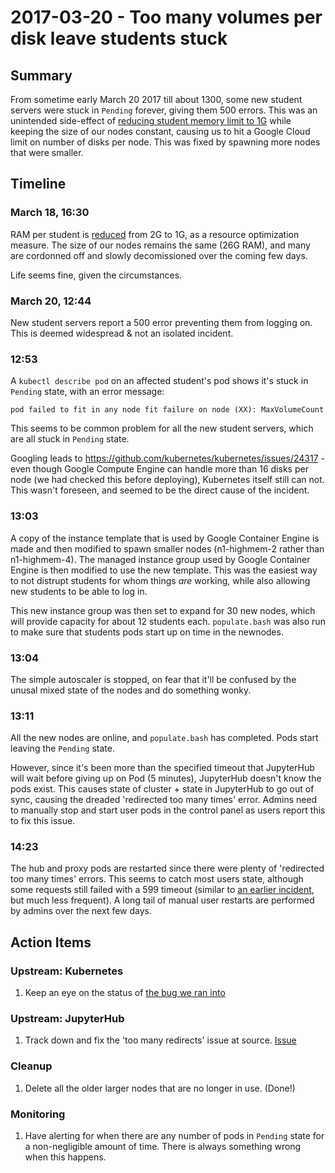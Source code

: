 # 2017-03-20 - Too many volumes per disk leave students stuck

## Summary ##

From sometime early March 20 2017 till about 1300, some new student servers were stuck in `Pending` forever, giving them 500 errors. This was an unintended side-effect of [reducing student memory limit to 1G](https://github.com/data-8/infrastructure/issues/16) while keeping the size of our nodes constant, causing us to hit a Google Cloud limit on number of disks per node. This was fixed by spawning more nodes that were smaller.

## Timeline ##

### March 18, 16:30 ##

RAM per student is [reduced](https://github.com/data-8/infrastructure/issues/16) from 2G to 1G, as a resource optimization measure. The size of our nodes remains the same (26G RAM), and many are cordonned off and slowly decomissioned over the coming few days.

Life seems fine, given the circumstances.

### March 20, 12:44 ##

New student servers report a 500 error preventing them from logging on. This is deemed widespread & not an isolated incident.

### 12:53 ##

A `kubectl describe pod` on an affected student's pod shows it's stuck in `Pending` state, with an error message:

```
pod failed to fit in any node fit failure on node (XX): MaxVolumeCount
```

This seems to be common problem for all the new student servers, which are all stuck in `Pending` state.

Googling leads to https://github.com/kubernetes/kubernetes/issues/24317 - even though Google Compute Engine can handle more than 16 disks per node (we had checked this before deploying), Kubernetes itself still can not. This wasn't foreseen, and seemed to be the direct cause of the incident.

### 13:03 ###

A copy of the instance template that is used by Google Container Engine is made and then modified to spawn smaller nodes (n1-highmem-2 rather than n1-highmem-4). The managed instance group used by Google Container Engine is then modified to use the new template. This was the easiest way to not distrupt students for whom things *are* working, while also allowing new students to be able to log in.

This new instance group was then set to expand for 30 new nodes, which will provide capacity for about 12 students each. `populate.bash` was also run to make sure that students pods start up on time in the newnodes.

### 13:04 ###

The simple autoscaler is stopped, on fear that it'll be confused by the unusal mixed state of the nodes and do something wonky.

### 13:11 ###

All the new nodes are online, and `populate.bash` has completed. Pods start leaving the `Pending` state.

However, since it's been more than the specified timeout that JupyterHub will wait before giving up on Pod (5 minutes), JupyterHub doesn't know the pods exist. This causes state of cluster + state in JupyterHub to go out of sync, causing the dreaded 'redirected too many times' error. Admins need to manually stop and start user pods in the control panel as users report this to fix this issue.

### 14:23 ###

The hub and proxy pods are restarted since there were plenty of 'redirected too many times' errors. This seems to catch most users state, although some requests still failed with a 599 timeout (similar to [an earlier incident](2017-02-24-proxy-death-incident.md), but much less frequent). A long tail of manual user restarts are performed by admins over the next few days.

## Action Items ##

### Upstream: Kubernetes ###

1. Keep an eye on the status of [the bug we ran into](https://github.com/kubernetes/kubernetes/issues/24317)

### Upstream: JupyterHub ###

1. Track down and fix the 'too many redirects' issue at source. [Issue](https://github.com/data-8/infrastructure/issues/17)

### Cleanup ###

1. Delete all the older larger nodes that are no longer in use. (Done!)

### Monitoring ###

1. Have alerting for when there are any number of pods in `Pending` state for a non-negligible amount of time. There is always something wrong when this happens.
